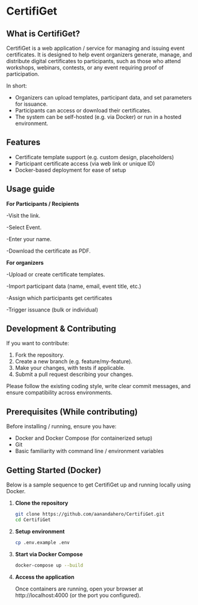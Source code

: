 # CertifiGet

## What is CertifiGet?

CertifiGet is a web application / service for managing and issuing event certificates. It is designed to help event organizers generate, manage, and distribute digital certificates to participants, such as those who attend workshops, webinars, contests, or any event requiring proof of participation.

In short:

- Organizers can upload templates, participant data, and set parameters for issuance.  
- Participants can access or download their certificates.  
- The system can be self-hosted (e.g. via Docker) or run in a hosted environment.


## Features

- Certificate template support (e.g. custom design, placeholders)  
- Participant certificate access (via web link or unique ID)  
- Docker-based deployment for ease of setup

## Usage guide
**For Participants / Recipients**

-Visit the link.

-Select Event.

-Enter your name.

-Download the certificate as PDF. 

**For organizers**

-Upload or create certificate templates.

-Import participant data (name, email, event title, etc.)

-Assign which participants get certificates

-Trigger issuance (bulk or individual)

## Development & Contributing

If you want to contribute:

  1. Fork the repository.
  2. Create a new branch (e.g. feature/my-feature).
  3. Make your changes, with tests if applicable.
  4. Submit a pull request describing your changes.
     
Please follow the existing coding style, write clear commit messages, and ensure compatibility across environments.

## Prerequisites (While contributing)

Before installing / running, ensure you have:

- Docker and Docker Compose (for containerized setup)   
- Git  
- Basic familiarity with command line / environment variables  

## Getting Started (Docker)

Below is a sample sequence to get CertifiGet up and running locally using Docker.

1. **Clone the repository**  
   ```bash
   git clone https://github.com/aanandahero/CertifiGet.git
   cd CertifiGet
   ```
2. **Setup environment**
   ```bash
   cp .env.example .env
   ```
3. **Start via Docker Compose**
   ```bash
   docker-compose up --build
   ```
4. **Access the application**
   
   Once containers are running, open your browser at http://localhost:4000 (or the port you configured).





